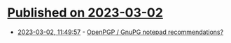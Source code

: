 # [Published on 2023-03-02](index.md)

* [2023-03-02, 11:49:57](https://lobste.rs/s/vhp170/openpgp_gnupg_notepad_recommendations) - [OpenPGP / GnuPG notepad recommendations?](https://lobste.rs/s/vhp170/openpgp_gnupg_notepad_recommendations)
